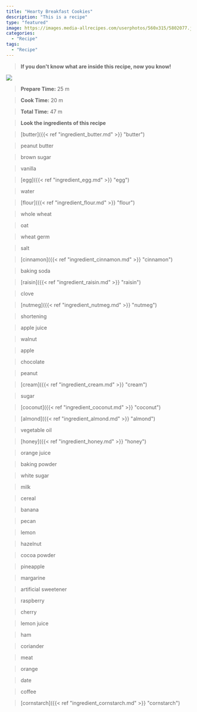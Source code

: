 ```yaml
---
title: "Hearty Breakfast Cookies"
description: "This is a recipe"
type: "featured"
image: https://images.media-allrecipes.com/userphotos/560x315/5802077.jpg
categories: 
  - "Recipe"
tags: 
  - "Recipe"
---
```



>**If you don't know what are inside this recipe, now you know!**

![](../images/Recipes-Banner.jpg)
> **Prepare Time:** 25 m


> **Cook Time:** 20 m


> **Total Time:** 47 m

> **Look the ingredients of this recipe**

> [butter]({{< ref "ingredient_butter.md" >}} "butter")

> peanut butter

> brown sugar

> vanilla

> [egg]({{< ref "ingredient_egg.md" >}} "egg")

> water

> [flour]({{< ref "ingredient_flour.md" >}} "flour")

> whole wheat

> oat

> wheat germ

> salt

> [cinnamon]({{< ref "ingredient_cinnamon.md" >}} "cinnamon")

> baking soda

> [raisin]({{< ref "ingredient_raisin.md" >}} "raisin")

> clove

> [nutmeg]({{< ref "ingredient_nutmeg.md" >}} "nutmeg")

> shortening

> apple juice

> walnut

> apple

> chocolate

> peanut

> [cream]({{< ref "ingredient_cream.md" >}} "cream")

> sugar

> [coconut]({{< ref "ingredient_coconut.md" >}} "coconut")

> [almond]({{< ref "ingredient_almond.md" >}} "almond")

> vegetable oil

> [honey]({{< ref "ingredient_honey.md" >}} "honey")

> orange juice

> baking powder

> white sugar

> milk

> cereal

> banana

> pecan

> lemon

> hazelnut

> cocoa powder

> pineapple

> margarine

> artificial sweetener

> raspberry

> cherry

> lemon juice

> ham

> coriander

> meat

> orange

> date

> coffee

> [cornstarch]({{< ref "ingredient_cornstarch.md" >}} "cornstarch")

